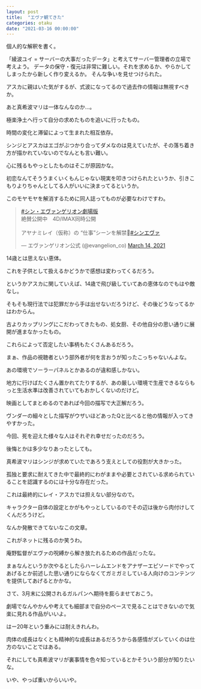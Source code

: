 ```yaml
---
layout: post
title:  "エヴァ観てきた"
categories: otaku
date: "2021-03-16 00:00:00"
---
```


個人的な解釈を書く。

「綾波ユイ = サーバーの大事だったデータ」と考えてサーバー管理者の立場で考えよう。
データの保守・復元は非常に難しい。それを求めるか、やらかしてしまったから新しく作り変えるか。
そんな争いを見せつけられた。

アスカに親はいた気がするが、式波になってるので過去作の情報は無視すべきか。

あと真希波マリは一体なんなのか...。

極楽浄土へ行って自分の求めたものを追いに行ったもの。

時間の変化と滞留によって生まれた相互依存。

シンジとアスカはエゴがぶつかり合ってダメなのは見えていたが、その落ち着き方が描かれていないのでなんとも言い難い。

心に残るもやっとしたものはそこが原因かな。

初恋なんてそううまくいくもんじゃない現実を叩きつけられたというか、引きこもりよりちゃんとしてる人がいいに決まってるというか。

このモヤモヤを解消するために同人誌ってものが必要なわけですわ。

<div class="google">
<blockquote class="twitter-tweet tw-align-center"><p lang="ja" dir="ltr"><a href="https://twitter.com/hashtag/%E3%82%B7%E3%83%B3%E3%83%BB%E3%82%A8%E3%83%B4%E3%82%A1%E3%83%B3%E3%82%B2%E3%83%AA%E3%82%AA%E3%83%B3%E5%8A%87%E5%A0%B4%E7%89%88?src=hash&amp;ref_src=twsrc%5Etfw">#シン・エヴァンゲリオン劇場版</a><br>絶賛公開中　4D/IMAX同時公開<br><br>アヤナミレイ（仮称）の “仕事”シーンを解禁🌾<a href="https://twitter.com/hashtag/%E3%82%B7%E3%83%B3%E3%82%A8%E3%83%B4%E3%82%A1?src=hash&amp;ref_src=twsrc%5Etfw">#シンエヴァ</a></p>&mdash; エヴァンゲリオン公式 (@evangelion_co) <a href="https://twitter.com/evangelion_co/status/1371234691504861186?ref_src=twsrc%5Etfw">March 14, 2021</a></blockquote> <script async src="https://platform.twitter.com/widgets.js" charset="utf-8"></script>
</div>

14歳とは思えない恵体。

これを子供として扱えるかどうかで感想は変わってくるだろう。

というかアスカに関していえば、14歳で飛び級していてあの恵体なのでもはや敵なし。

そもそも現行法では犯罪だから手は出せないだろうけど、その後どうなってるかはわからん。

古よりカップリングにこだわってきたもの、処女厨、その他自分の思い通りに展開が進まなかったもの。

これらによって否定したい事柄もたくさんあるだろう。

まぁ、作品の視聴者という部外者が何を言おうが知ったこっちゃないんよな。

あの環境でソーラーパネルとかあるのが違和感しかない。

地方に行けばたくさん置かれてたりするが、あの厳しい環境で生産できるならもっと生活水準は改善されていてもおかしくないのだけど。

映画としてまとめるのであれば今回の描写で大正解だろう。

ヴンダーの細々とした描写がウザいほどあったQと比べると他の情報が入ってきやすかった。

今回、死を迎えた様々な人はそれぞれ幸せだったのだろう。

後悔とかは多少なりあったとしても。

真希波マリはシンジが求めていたであろう支えとしての役割が大きかった。

孤独と要求に耐えてきた中で最終的にわがままや必要とされている求められていることを認識するのには十分な存在だった。

これは最終的にレイ・アスカでは担えない部分なので。

キャラクター自体の設定とかがもやっとしているのでその辺は後から肉付けしてくんだろうけど。

なんか発散できてないなこの文章。

これがネットに残るのか笑うわ。

庵野監督がエヴァの呪縛から解き放たれるための作品だったな。

まぁなんというか次やるとしたらハーレムエンドをアナザーエピソードでやってあげるとか前述した思い通りにならなくてガミガミしている人向けのコンテンツを提供してあげるとかかな。

さて、3月末に公開されるガルパンへ期待を膨らませておこう。

劇場でなんやかんや考えても細部まで自分のペースで見ることはできないので気楽に見れる作品がいいよ。

はー20年という重みには耐えきれんわ。

肉体の成長はなくとも精神的な成長はあるだろうから各感情がズレていくのは仕方のないことではある。

それにしても真希波マリが裏事情を色々知っているとかそういう部分が知りたいな。

いや、やっぱ重いからいいや。